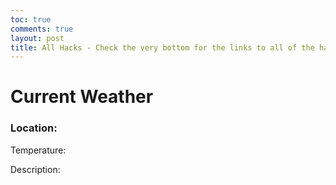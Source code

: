 ```yaml
---
toc: true
comments: true
layout: post
title: All Hacks - Check the very bottom for the links to all of the hacks
---
```


<!DOCTYPE html>
<html>
<head>
    <link rel="stylesheet" type="text/css" href="styles.css">
</head>
<body>
    <div class="weather-container">
        <h1>Current Weather</h1>
        <h3 id="location">Location: </h3>
        <p id="temperature">Temperature: </p>
        <p id="description"> Description: </p>
    </div>
    <script src="script.js"></script>
</body>
</html>
<script>
// script.js
const locationElement = document.getElementById("location");
const temperatureElement = document.getElementById("temperature");
const descriptionElement = document.getElementById("description");
document.addEventListener("DOMContentLoaded", () => {
    if ("geolocation" in navigator) {
        navigator.geolocation.getCurrentPosition(function (position) {
            const lat = position.coords.latitude;
            const lon = position.coords.longitude;
            const apiKey = 'APIP-KEY Known';
            const apiUrl = `https://api.openweathermap.org/data/2.5/weather?lat=${lat}&lon=${lon}&appid=${apiKey}&units=metric`;
            fetch(apiUrl)
                .then((response) => response.json())
                .then((data) => {
                    const location = data.name;
                    const temperature = data.main.temp;
                    const description = data.weather[0].description;
                    locationElement.textContent = `Location: ${location}`;
                    temperatureElement.textContent = `Temperature: ${temperature}°C`;
                    descriptionElement.textContent = `Description: ${description}`;
                })
                .catch((error) => {
                    console.error("Error fetching weather data: ", error);
                    descriptionElement.textContent = "Can't get info";
                });
        });
    } else {
        console.error("Geolocation is not available in this browser.");
    }
});
</script>
